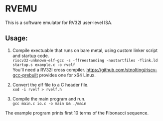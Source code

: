 # RVEMU
This is a software emulator for RV32I user-level ISA.

## Usage:
1. Compile exectuable that runs on bare metal, using custom linker script and startup code.  
   ``` riscv32-unknown-elf-gcc -s -ffreestanding -nostartfiles -Tlink.ld startup.s example.c -o rvelf ```  
   You'll need a RV32I cross compiler. https://github.com/stnolting/riscv-gcc-prebuilt provides one for x64 Linux.

3. Convert the elf file to a C header file.  
   ``` xxd -i rvelf > rvelf.h ```

5. Compile the main program and run.  
   ``` gcc main.c io.c -o main && ./main ```

The example program prints first 10 terms of the Fibonacci sequence.
